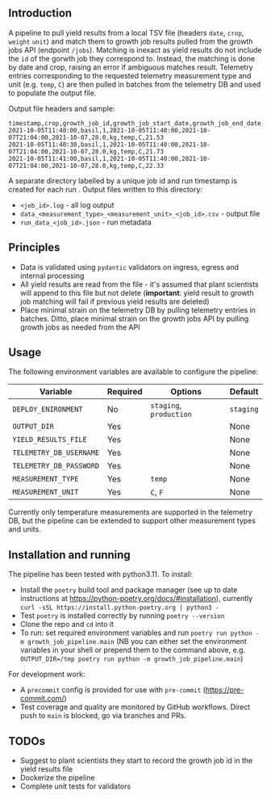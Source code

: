 ## Introduction

A pipeline to pull yield results from a local TSV file (headers `date`,
`crop`, `weight` `unit`) and match them to growth job results pulled from
the growth jobs API (endpoint `/jobs`). Matching is inexact as yield results
do not include the `id` of the gorwth job they correspond to. Instead, the
matching is done by date and crop, raising an error if ambiguous matches
result. Telemetry entries corresponding to the requested telemetry measurement
type and unit (e.g. `temp`, `C`) are then pulled in batches from the telemetry
DB and used to populate the output file.

Output file headers and sample:
```
timestamp,crop,growth_job_id,growth_job_start_date,growth_job_end_date,yield_recorded_date,yield_weight,yield_unit,telemetry_measurement_type,telemetry_measurement_unit,telemetry_measurement_value
2021-10-05T11:40:00,basil,1,2021-10-05T11:40:00,2021-10-07T21:04:00,2021-10-07,28.0,kg,temp,C,21.53
2021-10-05T11:40:30,basil,1,2021-10-05T11:40:00,2021-10-07T21:04:00,2021-10-07,28.0,kg,temp,C,21.73
2021-10-05T11:41:00,basil,1,2021-10-05T11:40:00,2021-10-07T21:04:00,2021-10-07,28.0,kg,temp,C,22.33
```

A separate directory labelled by a unique job id and run timestamp is created for each run
. Output files written to this directory:
* `<job_id>.log` - all log output
* `data_<measurement_type>_<measurement_unit>_<job_id>.csv` - output file
* `run_data_<job_id>.json` - run metadata

## Principles
* Data is validated using `pydantic` validators on ingress, egress and internal processing
* All yield results are read from the file - it's assumed that plant scientists will append to this file but not delete
  (__important__: yield result to growth job matching will fail if previous yield results are deleted)
* Place minimal strain on the telemetry DB by pulling telemetry entries in batches. Ditto, place minimal
    strain on the growth jobs API by pulling growth jobs as needed from the API

## Usage
The following environment variables are available to configure the pipeline:

| Variable                | Required | Options                | Default   |
|-------------------------|----------|------------------------|-----------|
| `DEPLOY_ENIRONMENT`     | No       | `staging`, `production` | `staging` |
| `OUTPUT_DIR`            | Yes      |                        | None      |
| `YIELD_RESULTS_FILE`    | Yes      |                        | None      |
| `TELEMETRY_DB_USERNAME` | Yes      |                        | None      |
| `TELEMETRY_DB_PASSWORD` | Yes      |                        | None      |
| `MEASUREMENT_TYPE`      | Yes      | `temp`                  | None      |
| `MEASUREMENT_UNIT`      | Yes      | `C`, `F`                | None      |

Currently only temperature measurements are supported in the telemetry DB, but
the pipeline can be extended to support other measurement types and units.

## Installation and running

The pipeline has been tested with python3.11. To install:

* Install the `poetry` build tool and package manager (see up to date instructions at
https://python-poetry.org/docs/#installation), currently `curl -sSL https://install.python-poetry.org | python3 -`
* Test `poetry` is installed correctly by running `poetry --version`
* Clone the repo and `cd` into it
* To run: set required environment variables and run `poetry run python -m growth_job_pipeline.main` (NB you
can either set the environment variables in your shell or prepend them to the command above, e.g. `OUTPUT_DIR=/tmp poetry run python -m growth_job_pipeline.main`)

For development work:
* A `precommit` config is provided for use with `pre-commit` (https://pre-commit.com/)
* Test coverage and quality are monitored by GitHub workflows. Direct push to `main` is blocked,
go via branches and PRs.

## TODOs
* Suggest to plant scientists they start to record the growth job id in the
  yield results file
* Dockerize the pipeline
* Complete unit tests for validators
